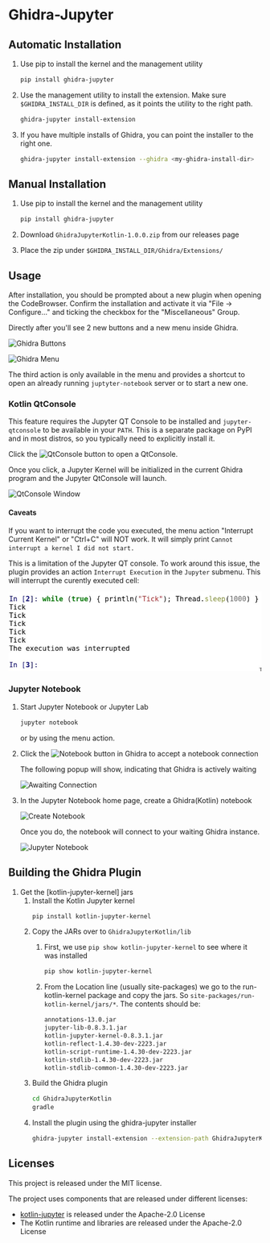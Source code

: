 # Ghidra-Jupyter

## Automatic Installation

1. Use pip to install the kernel and the management utility
    
    ```bash
   pip install ghidra-jupyter
    ```
   
2. Use the management utility to install the extension.
   Make sure `$GHIDRA_INSTALL_DIR` is defined,
   as it points the utility to the right path.

    ```bash
    ghidra-jupyter install-extension
   ```
   
3. If you have multiple installs of Ghidra,
   you can point the installer to the right one.
   
   ```bash
   ghidra-jupyter install-extension --ghidra <my-ghidra-install-dir>
   ```
   
## Manual Installation

1. Use pip to install the kernel and the management utility
    
    ```bash
   pip install ghidra-jupyter
    ```
   
2. Download `GhidraJupyterKotlin-1.0.0.zip` from our releases page
3. Place the zip under `$GHIDRA_INSTALL_DIR/Ghidra/Extensions/`
   
## Usage

After installation, you should be prompted about a new plugin when opening the CodeBrowser. Confirm the installation and activate it via "File -> Configure..." and ticking the checkbox for the "Miscellaneous" Group.

Directly after you'll see 2 new buttons and a new menu inside Ghidra.

![Ghidra Buttons](resources/readme/buttons.png)

![Ghidra Menu](resources/readme/menu.png)


The third action is only available in the menu and provides a shortcut
to open an already running `juptyter-notebook` server or to start a new one.


### Kotlin QtConsole

This feature requires the Jupyter QT Console to be installed and `jupyter-qtconsole` to be available in your `PATH`. This is a separate package on PyPI and in most distros, so you typically need to explicitly install it.

Click the ![QtConsole] button to open a QtConsole.

Once you click, a Jupyter Kernel will be initialized in the current Ghidra program
and the Jupyter QtConsole will launch.

![QtConsole Window](resources/readme/qtconsole_window.png)

#### Caveats

If you want to interrupt the code you executed, the menu action "Interrupt Current Kernel" or "Ctrl+C" will NOT work. It will simply print `Cannot interrupt a kernel I did not start.`

This is a limitation of the Jupyter QT console. To work around this issue, the plugin provides an action `Interrupt Execution` in the `Jupyter` submenu. This will interrupt the curently executed cell:

![Interrupt Demo](resources/readme/interrupt_demo.png)


### Jupyter Notebook

1. Start Jupyter Notebook or Jupyter Lab
   
   ```bash
   jupyter notebook
   ```
   
   or by using the menu action.

2. Click the ![Notebook] button in Ghidra to accept a notebook connection

   The following popup will show, indicating that Ghidra is actively waiting

   ![Awaiting Connection](resources/readme/waiting.png)

3. In the Jupyter Notebook home page, create a Ghidra(Kotlin) notebook

   ![Create Notebook](resources/readme/create_notebook.png)

   Once you do, the notebook will connect to your waiting Ghidra instance.
   
   ![Jupyter Notebook](resources/readme/notebook_view.png)

[QtConsole]:resources/readme/qtconsole.png
[Notebook]:resources/readme/notebook.png

## Building the Ghidra Plugin

1. Get the [kotlin-jupyter-kernel] jars
   1. Install the Kotlin Jupyter kernel
      ```bash
      pip install kotlin-jupyter-kernel
      ```
   2. Copy the JARs over to `GhidraJupyterKotlin/lib`
      1. First, we use `pip show kotlin-jupyter-kernel` to see where it was installed
         ```bash
         pip show kotlin-jupyter-kernel
         ```
      
      2. From the Location line (usually site-packages) we go to the run-kotlin-kernel package and copy the jars.
         So `site-packages/run-kotlin-kernel/jars/*`. The contents should be:
         ```text
         annotations-13.0.jar
         jupyter-lib-0.8.3.1.jar
         kotlin-jupyter-kernel-0.8.3.1.jar
         kotlin-reflect-1.4.30-dev-2223.jar
         kotlin-script-runtime-1.4.30-dev-2223.jar
         kotlin-stdlib-1.4.30-dev-2223.jar
         kotlin-stdlib-common-1.4.30-dev-2223.jar
         ```
   3. Build the Ghidra plugin
      ```bash
      cd GhidraJupyterKotlin
      gradle
      ```
   4. Install the plugin using the ghidra-jupyter installer
      ```bash
      ghidra-jupyter install-extension --extension-path GhidraJupyterKotlin/dist/<today's-zip-file>
      ```
      
## Licenses

This project is released under the MIT license.

The project uses components that are released under different licenses:

- [kotlin-jupyter](https://github.com/Kotlin/kotlin-jupyter) is released under the Apache-2.0 License
- The Kotlin runtime and libraries are released under the Apache-2.0 License
